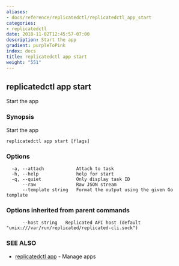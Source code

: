 ```yaml
---
aliases:
- docs/reference/replicatedctl/replicatedctl_app_start
categories:
- replicatedctl
date: 2018-11-02T12:45:57-07:00
description: Start the app
gradient: purpleToPink
index: docs
title: replicatedctl app start
weight: "551"
---
```


## replicatedctl app start

Start the app

### Synopsis

Start the app

```
replicatedctl app start [flags]
```

### Options

```
  -a, --attach            Attach to task
  -h, --help              help for start
  -q, --quiet             Only display task ID
      --raw               Raw JSON stream
      --template string   Format the output using the given Go template
```

### Options inherited from parent commands

```
      --host string   Replicated API host (default "unix:///var/run/replicated/replicated-cli.sock")
```

### SEE ALSO

* [replicatedctl app](/api/replicatedctl/replicatedctl_app/)	 - Manage apps

